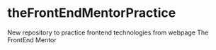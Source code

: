 # theFrontEndMentorPractice
New repository to practice frontend technologies from webpage The FrontEnd Mentor
